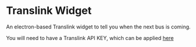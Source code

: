 # Translink Widget

An electron-based Translink widget to tell you when the next bus is coming.

You will need to have a Translink API KEY, which can be applied [here](https://www.translink.ca/about-us/doing-business-with-translink/app-developer-resources)

